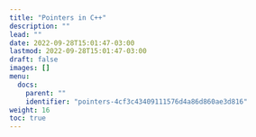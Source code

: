 ```yaml
---
title: "Pointers in C++"
description: ""
lead: ""
date: 2022-09-28T15:01:47-03:00
lastmod: 2022-09-28T15:01:47-03:00
draft: false
images: []
menu:
  docs:
    parent: ""
    identifier: "pointers-4cf3c43409111576d4a86d860ae3d816"
weight: 16
toc: true
---
```

